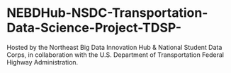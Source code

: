 # NEBDHub-NSDC-Transportation-Data-Science-Project-TDSP-

Hosted by the Northeast Big Data Innovation Hub & National Student Data Corps, in collaboration with the U.S. Department of Transportation Federal Highway Administration.
